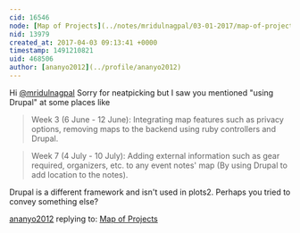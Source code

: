 ```yaml
---
cid: 16546
node: [Map of Projects](../notes/mridulnagpal/03-01-2017/map-of-projects)
nid: 13979
created_at: 2017-04-03 09:13:41 +0000
timestamp: 1491210821
uid: 468506
author: [ananyo2012](../profile/ananyo2012)
---
```


Hi [@mridulnagpal](/profile/mridulnagpal) Sorry for neatpicking but I saw you mentioned "using Drupal" at some places like
> Week 3 (6 June - 12 June): Integrating map features such as privacy options, removing maps to the backend using ruby controllers and Drupal.

> Week 7 (4 July - 10 July): Adding external information such as gear required, organizers, etc. to any event notes' map (By using Drupal to add location to the notes).

Drupal is a different framework and isn't used in plots2. Perhaps you tried to convey something else?

[ananyo2012](../profile/ananyo2012) replying to: [Map of Projects](../notes/mridulnagpal/03-01-2017/map-of-projects)

